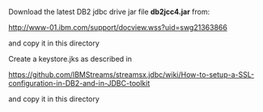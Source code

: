 Download the latest DB2 jdbc drive jar file **db2jcc4.jar** from:

http://www-01.ibm.com/support/docview.wss?uid=swg21363866

and copy it in this directory

Create a keystore.jks as described in 

https://github.com/IBMStreams/streamsx.jdbc/wiki/How-to-setup-a-SSL-configuration-in-DB2-and-in-JDBC-toolkit

and copy it in this directory

